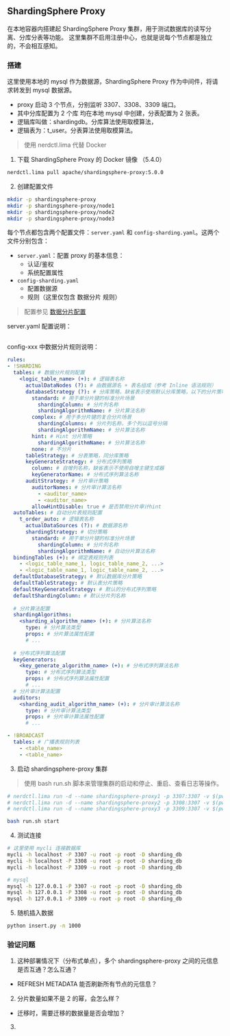 ## ShardingSphere Proxy

在本地容器内搭建起 ShardingSphere Proxy 集群，用于测试数据库的读写分离、分库分表等功能。
这里集群不启用注册中心，也就是说每个节点都是独立的，不会相互感知。

### 搭建

这里使用本地的 mysql 作为数据源，ShardingSphere Proxy 作为中间件，将请求转发到 mysql 数据源。
- proxy 启动 3 个节点，分别监听 3307、3308、3309 端口。
- 其中分库配置为 2 个库 均在本地 mysql 中创建，分表配置为 2 张表。
- 逻辑库叫做：shardingdb。分库算法使用取模算法，
- 逻辑表为：t_user。分表算法使用取模算法。

> 使用 nerdctl.lima 代替 Docker

1. 下载 ShardingSphere Proxy 的 Docker 镜像 （5.4.0）

```bash
nerdctl.lima pull apache/shardingsphere-proxy:5.0.0
```

2. 创建配置文件

```bash
mkdir -p shardingsphere-proxy
mkdir -p shardingsphere-proxy/node1
mkdir -p shardingsphere-proxy/node2
mkdir -p shardingsphere-proxy/node3
```

每个节点都包含两个配置文件：`server.yaml` 和 `config-sharding.yaml`。这两个文件分别包含：

- `server.yaml`：配置 proxy 的基本信息：
    - 认证/鉴权
    - 系统配置属性
- `config-sharding.yaml`
    - 配置数据源
    - 规则（这里仅包含 数据分片 规则）

> 配置参见 [数据分片配置](https://shardingsphere.apache.org/document/5.4.0/cn/user-manual/shardingsphere-jdbc/yaml-config/rules/sharding/)

server.yaml 配置说明：

```yaml

```

config-xxx 中数据分片规则说明：

```yaml
rules:
- !SHARDING
  tables: # 数据分片规则配置
    <logic_table_name> (+): # 逻辑表名称
      actualDataNodes (?): # 由数据源名 + 表名组成（参考 Inline 语法规则）
      databaseStrategy (?): # 分库策略，缺省表示使用默认分库策略，以下的分片策略只能选其一
        standard: # 用于单分片键的标准分片场景
          shardingColumn: # 分片列名称
          shardingAlgorithmName: # 分片算法名称
        complex: # 用于多分片键的复合分片场景
          shardingColumns: # 分片列名称，多个列以逗号分隔
          shardingAlgorithmName: # 分片算法名称
        hint: # Hint 分片策略
          shardingAlgorithmName: # 分片算法名称
        none: # 不分片
      tableStrategy: # 分表策略，同分库策略
      keyGenerateStrategy: # 分布式序列策略
        column: # 自增列名称，缺省表示不使用自增主键生成器
        keyGeneratorName: # 分布式序列算法名称
      auditStrategy: # 分片审计策略
        auditorNames: # 分片审计算法名称
          - <auditor_name>
          - <auditor_name>
        allowHintDisable: true # 是否禁用分片审计hint
  autoTables: # 自动分片表规则配置
    t_order_auto: # 逻辑表名称
      actualDataSources (?): # 数据源名称
      shardingStrategy: # 切分策略
        standard: # 用于单分片键的标准分片场景
          shardingColumn: # 分片列名称
          shardingAlgorithmName: # 自动分片算法名称
  bindingTables (+): # 绑定表规则列表
    - <logic_table_name_1, logic_table_name_2, ...> 
    - <logic_table_name_1, logic_table_name_2, ...> 
  defaultDatabaseStrategy: # 默认数据库分片策略
  defaultTableStrategy: # 默认表分片策略
  defaultKeyGenerateStrategy: # 默认的分布式序列策略
  defaultShardingColumn: # 默认分片列名称
  
  # 分片算法配置
  shardingAlgorithms:
    <sharding_algorithm_name> (+): # 分片算法名称
      type: # 分片算法类型
      props: # 分片算法属性配置
      # ...
  
  # 分布式序列算法配置
  keyGenerators:
    <key_generate_algorithm_name> (+): # 分布式序列算法名称
      type: # 分布式序列算法类型
      props: # 分布式序列算法属性配置
      # ...
  # 分片审计算法配置
  auditors:
    <sharding_audit_algorithm_name> (+): # 分片审计算法名称
      type: # 分片审计算法类型
      props: # 分片审计算法属性配置
      # ...

- !BROADCAST
  tables: # 广播表规则列表
    - <table_name>
    - <table_name>
```

3. 启动 shardingsphere-proxy 集群

> 使用 bash run.sh 脚本来管理集群的启动和停止、重启、查看日志等操作。

```bash
# nerdctl.lima run -d --name shardingsphere-proxy1 -p 3307:3307 -v $(pwd)/node1:/etc/shardingsphere-proxy apache/shardingsphere-proxy:5.4.0
# nerdctl.lima run -d --name shardingsphere-proxy2 -p 3308:3307 -v $(pwd)/node2:/etc/shardingsphere-proxy apache/shardingsphere-proxy:5.4.0
# nerdctl.lima run -d --name shardingsphere-proxy3 -p 3309:3307 -v $(pwd)/node3:/etc/shardingsphere-proxy apache/shardingsphere-proxy:5.4.0

bash run.sh start
```

4. 测试连接

```bash
# 这里使用 mycli 连接数据库
mycli -h localhost -P 3307 -u root -p root -D sharding_db
mycli -h localhost -P 3308 -u root -p root -D sharding_db
mycli -h localhost -P 3309 -u root -p root -D sharding_db

# mysql
mysql -h 127.0.0.1 -P 3307 -u root -p root -D sharding_db
mysql -h 127.0.0.1 -P 3308 -u root -p root -D sharding_db
mysql -h 127.0.0.1 -P 3309 -u root -p root -D sharding_db
```

5. 随机插入数据

```bash
python insert.py -n 1000
```

### 验证问题

1. 这种部署情况下（分布式单点），多个 shardingsphere-proxy 之间的元信息是否互通？怎么互通？
  - REFRESH METADATA 能否刷新所有节点的元信息？
2. 分片数量如果不是 2 的幂，会怎么样？
  - 迁移时，需要迁移的数据量是否会增加？
3. 
